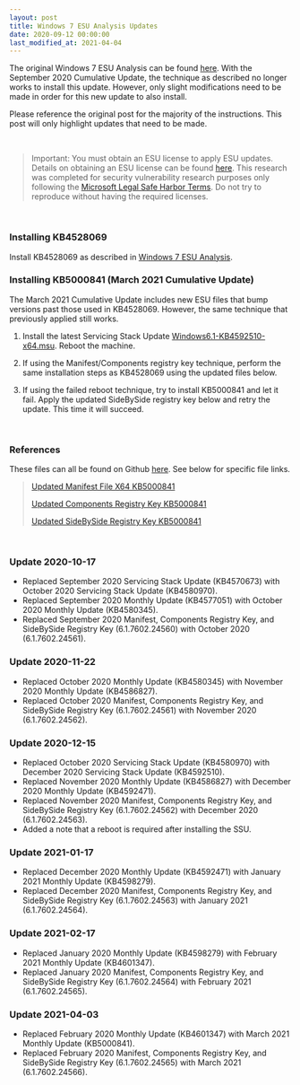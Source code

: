 ```yaml
---
layout: post
title: Windows 7 ESU Analysis Updates
date: 2020-09-12 00:00:00
last_modified_at: 2021-04-04
---
```


The original Windows 7 ESU Analysis can be found [here](https://hackandpwn.com/windows-7-esu-analysis).  With the September 2020 Cumulative Update, the technique as described no longer works to install this update.  However, only slight modifications need to be made in order for this new update to also install.

Please reference the original post for the majority of the instructions.  This post will only highlight updates that need to be made.

<br>

> Important:  You must obtain an ESU license to apply ESU updates.  Details on obtaining an ESU license can be found [here](https://support.microsoft.com/en-us/help/4497181/lifecycle-faq-extended-security-updates).  This research was completed for security vulnerability research purposes only following the [Microsoft Legal Safe Harbor Terms](https://www.microsoft.com/en-us/msrc/bounty-safe-harbor).  Do not try to reproduce without having the required licenses.

<br>

### Installing KB4528069

Install KB4528069 as described in [Windows 7 ESU Analysis](https://hackandpwn.com/windows-7-esu-analysis). 

### Installing KB5000841 (March 2021 Cumulative Update)

The March 2021 Cumulative Update includes new ESU files that bump versions past those used in KB4528069.  However, the same technique that previously applied still works.

1. Install the latest Servicing Stack Update [Windows6.1-KB4592510-x64.msu](https://github.com/HackAndPwn/Windows-7-Patching/raw/master/06_ESU_Updates/01_Windows6.1-KB4592510-x64.msu).  Reboot the machine.

2. If using the Manifest/Components registry key technique, perform the same installation steps as KB4528069 using the updated files below.

3. If using the failed reboot technique, try to install KB5000841 and let it fail.  Apply the updated SideBySide registry key below and retry the update.  This time it will succeed.

<br>

### References

These files can all be found on Github [here](https://github.com/HackAndPwn/Windows-7-ESU-Analysis).  See below for specific file links.

> [Updated Manifest File X64 KB5000841](https://github.com/HackAndPwn/Windows-7-ESU-Analysis/raw/master/2021_03/amd64_microsoft-windows-s..edsecurityupdatesai_31bf3856ad364e35_6.1.7602.24566_none_c8ad7ff6364abd61.manifest)
>
> [Updated Components Registry Key KB5000841](https://github.com/HackAndPwn/Windows-7-ESU-Analysis/raw/master/2021_03/ComponentsRegistryKey.reg)
>
> [Updated SideBySide Registry Key KB5000841](https://github.com/HackAndPwn/Windows-7-ESU-Analysis/raw/master/2021_03/SideBySideRegistryKey.reg)

<br>

### Update 2020-10-17
* Replaced September 2020 Servicing Stack Update (KB4570673) with October 2020 Servicing Stack Update (KB4580970).
* Replaced September 2020 Monthly Update (KB4577051) with October 2020 Monthly Update (KB4580345).
* Replaced September 2020 Manifest, Components Registry Key, and SideBySide Registry Key (6.1.7602.24560) with October 2020 (6.1.7602.24561).

### Update 2020-11-22
* Replaced October 2020 Monthly Update (KB4580345) with November 2020 Monthly Update (KB4586827).
* Replaced October 2020 Manifest, Components Registry Key, and SideBySide Registry Key (6.1.7602.24561) with November 2020 (6.1.7602.24562).

### Update 2020-12-15
* Replaced October 2020 Servicing Stack Update (KB4580970) with December 2020 Servicing Stack Update (KB4592510).
* Replaced November 2020 Monthly Update (KB4586827) with December 2020 Monthly Update (KB4592471).
* Replaced November 2020 Manifest, Components Registry Key, and SideBySide Registry Key (6.1.7602.24562) with December 2020 (6.1.7602.24563).
* Added a note that a reboot is required after installing the SSU.

### Update 2021-01-17
* Replaced December 2020 Monthly Update (KB4592471) with January 2021 Monthly Update (KB4598279).
* Replaced December 2020 Manifest, Components Registry Key, and SideBySide Registry Key (6.1.7602.24563) with January 2021 (6.1.7602.24564).

### Update 2021-02-17
* Replaced January 2020 Monthly Update (KB4598279) with February 2021 Monthly Update (KB4601347).
* Replaced January 2020 Manifest, Components Registry Key, and SideBySide Registry Key (6.1.7602.24564) with February 2021 (6.1.7602.24565).

### Update 2021-04-03
* Replaced February 2020 Monthly Update (KB4601347) with March 2021 Monthly Update (KB5000841).
* Replaced February 2020 Manifest, Components Registry Key, and SideBySide Registry Key (6.1.7602.24565) with March 2021 (6.1.7602.24566).